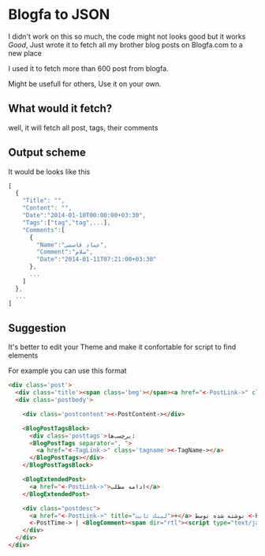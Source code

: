 # Blogfa to JSON
I didn't work on this so much, the code might not looks good but it works *Good*,
Just wrote it to fetch all my brother blog posts on Blogfa.com to a new place

I used it to fetch more than 600 post from blogfa.

Might be usefull for others,
Use it on your own.

## What would it fetch?
well, it will fetch all post, tags, their comments


## Output scheme
It would be looks like this
```js
[
  {
    "Title": "",
    "Content": "",
    "Date":"2014-01-10T00:00:00+03:30",
    "Tags":["tag","tag",...],
    "Comments":[
      {
        "Name":"عماد قاسمی",
        "Comment":"سلام",
        "Date":"2014-01-11T07:21:00+03:30"
      },
      ...
    ]
  },
  ...
]
```

## Suggestion
It's better to edit your Theme and make it confortable for script to find elements

For example you can use this format
```html
<div class='post'>
  <div class='title'><span class='beg'></span><a href="<-PostLink->" class='posttitle'><-PostTitle-></a><span class='end'></span></div>
  <div class='postbody'>

    <div class='postcontent'><-PostContent-></div>

    <BlogPostTagsBlock>
      <div class='posttags'>برچسب‌ها:
      <BlogPostTags separator=", ">
        <a href="<-TagLink->" class='tagname'><-TagName-></a>
      </BlogPostTags></div>
    </BlogPostTagsBlock>

    <BlogExtendedPost>
      <a href="<-PostLink->">ادامه مطلب</a>
    </BlogExtendedPost>

    <div class="postdesc">
      <a href="<-PostLink->" title="لينك ثابت">+</a> نوشته شده توسط <-PostAuthor-> در <span class='postdate'><-PostDate-></span> و ساعت
      <-PostTime-> | <BlogComment><span dir="rtl"><script type="text/javascript">GetBC(<-PostId->);</script></span></BlogComment>
    </div>
  </div>
</div>
```
